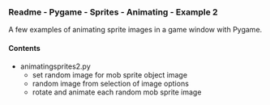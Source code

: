 ### Readme - Pygame - Sprites - Animating - Example 2

A few examples of animating sprite images in a game window with Pygame.

#### Contents
* animatingsprites2.py
    * set random image for mob sprite object image
    * random image from selection of image options
    * rotate and animate each random mob sprite image

